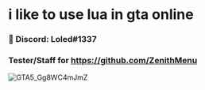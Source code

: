 # i like to use lua in gta online

### 💬 Discord: Loled#1337
### Tester/Staff for https://github.com/ZenithMenu

![GTA5_Gg8WC4mJmZ](https://user-images.githubusercontent.com/122758988/213059368-9d940e5e-8094-4527-9a82-2af9a687ae2f.png)


<!--
**Loled69/Loled69** is a ✨ _special_ ✨ repository because its `README.md` (this file) appears on your GitHub profile.

Here are some ideas to get you started:

- 🔭 I’m currently working on ...
- 🌱 I’m currently learning ...
- 👯 I’m looking to collaborate on ...
- 🤔 I’m looking for help with ...
- 💬 Ask me about ...
- 📫 How to reach me: ...
- 😄 Pronouns: ...!

- ⚡ Fun fact: ...
-->
